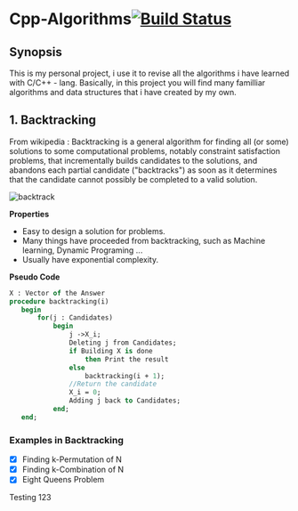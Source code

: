 # Cpp-Algorithms[![Build Status](https://travis-ci.org/jvandemo/copy-github-labels-cli.svg?branch=master)](https://travis-ci.org/jvandemo/copy-github-labels-cli)
 ## Synopsis
 
 This is my personal project, i use it to revise all the algorithms i have learned with C/C++ - lang. Basically, in this project you will find many familliar algorithms and data structures that i have created by my own.
 
 ## 1. Backtracking
 
 From wikipedia :
 Backtracking is a general algorithm for finding all (or some) solutions to some computational problems, notably constraint satisfaction problems, that incrementally builds candidates to the solutions, and abandons each partial candidate ("backtracks") as soon as it determines that the candidate cannot possibly be completed to a valid solution.
 
 ![backtrack](https://user-images.githubusercontent.com/32448829/36640457-9dfbd5b8-1a51-11e8-994a-6bf3c4ebcf6c.gif)
 
 __Properties__
 - Easy to design a solution for problems. 
 - Many things have proceeded from backtracking, such as Machine learning, Dynamic Programing ...
 - Usually have exponential complexity.
 
 __Pseudo Code__
 ```Pascal
 X : Vector of the Answer
 procedure backtracking(i) 
 	begin
 		for(j : Candidates)
 			begin
 				j ->X_i;
 				Deleting j from Candidates;
 				if Building X is done 
 					then Print the result
 				else 
 					backtracking(i + 1);
 				//Return the candidate
 				X_i = 0;
 				Adding j back to Candidates;
 			end;
 	end;
 ```
 ### Examples in Backtracking 
 -	[x] Finding k-Permutation of N
 -	[x] Finding k-Combination of N
 -	[x] Eight Queens Problem

 Testing 123
